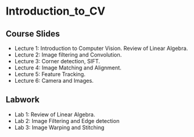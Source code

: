 # Introduction_to_CV

## Course Slides 

* Lecture 1: Introduction to Computer Vision. Review of Linear Algebra.
* Lecture 2: Image filtering and Convolution.
* Lecture 3: Corner detection, SIFT.
* Lecture 4: Image Matching and Alignment.
* Lecture 5: Feature Tracking.
* Lecture 6: Camera and Images.

## Labwork
* Lab 1: Review of Linear Algebra.
* Lab 2: Image Filtering and Edge detection
* Lab 3: Image Warping and Stitching


